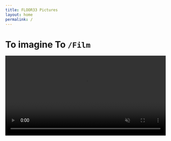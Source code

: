 ```yaml
---
title: FLOOR33 Pictures
layout: home
permalink: /
---
```


# To imagine To `/Film`

<video markdown="0" style="width:100%;" autoplay loop muted> 
  <source src="temp_video.mp4" type="video/mp4" />
<video/>
